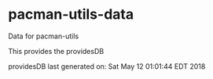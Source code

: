 # pacman-utils-data
Data for pacman-utils

This provides the providesDB


providesDB last generated on: Sat May 12 01:01:44 EDT 2018
